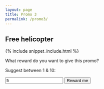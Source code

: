 ```yaml
---
layout: page
title: Promo 3
permalink: /promo3/
---
```


## Free helicopter

{% include snippet_include.html %}

What reward do you want to give this promo?

Suggest between 1 & 10:
<form>
<input type="text" value="5" id="promovalue"/>
<input type="button" value="Reward me" onClick="rewardExperiment($(promovalue).val())"/>
</form>